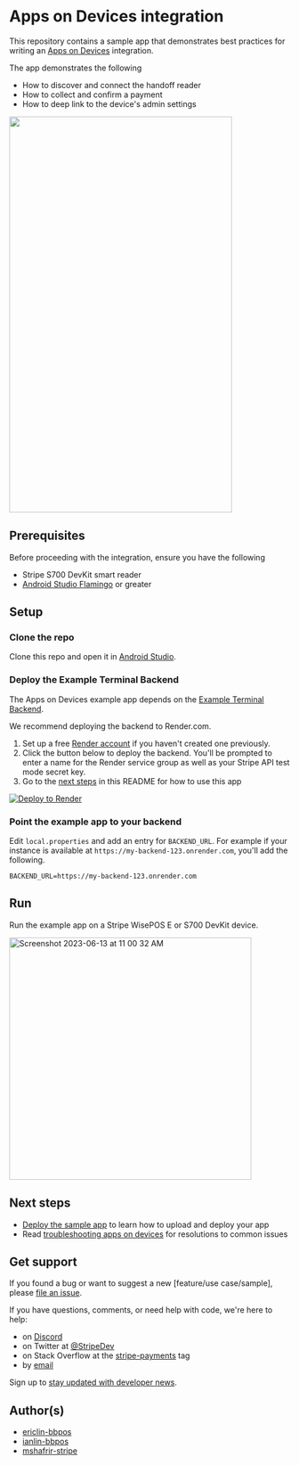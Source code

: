 # Apps on Devices integration

This repository contains a sample app that demonstrates best practices for writing an [Apps on Devices](https://stripe.com/docs/terminal/features/apps-on-devices/overview) integration.

The app demonstrates the following
- How to discover and connect the handoff reader
- How to collect and confirm a payment
- How to deep link to the device's admin settings

<img src="https://raw.githubusercontent.com/stripe-samples/terminal-apps-on-devices/master/demo.gif" width="400" height="711" />


## Prerequisites
Before proceeding with the integration, ensure you have the following
- Stripe S700 DevKit smart reader
- [Android Studio Flamingo](https://developer.android.com/studio/releases) or greater

## Setup

### Clone the repo

Clone this repo and open it in [Android Studio](https://developer.android.com/studio).

### Deploy the Example Terminal Backend
The Apps on Devices example app depends on the [Example Terminal Backend](https://github.com/stripe/example-terminal-backend).

We recommend deploying the backend to Render.com.

1. Set up a free [Render account](https://dashboard.render.com/register) if you haven't created one previously.
2. Click the button below to deploy the backend. You'll be prompted to enter a name for the Render service group as well as your Stripe API test mode secret key.
3. Go to the [next steps](#next-steps) in this README for how to use this app

[![Deploy to Render](https://render.com/images/deploy-to-render-button.svg)](https://render.com/deploy?repo=https://github.com/stripe/example-terminal-backend/)

### Point the example app to your backend

Edit `local.properties` and add an entry for `BACKEND_URL`. For example if your instance is available at `https://my-backend-123.onrender.com`, you'll add the following.

```
BACKEND_URL=https://my-backend-123.onrender.com
```

## Run

Run the example app on a Stripe WisePOS E or S700 DevKit device.

<img width="435" alt="Screenshot 2023-06-13 at 11 00 32 AM" src="https://github.com/stripe/terminal-apps-on-devices-example/assets/45020849/9c0472f4-2355-4094-a2fd-ce3498409d07">

## Next steps

- [Deploy the sample app](https://stripe.com/docs/terminal/features/apps-on-devices/deploy) to learn how to upload and deploy your app 
- Read [troubleshooting apps on devices](https://stripe.com/docs/terminal/features/apps-on-devices/troubleshooting) for resolutions to common issues

## Get support
If you found a bug or want to suggest a new [feature/use case/sample], please [file an issue](../../issues).

If you have questions, comments, or need help with code, we're here to help:
- on [Discord](https://stripe.com/go/developer-chat)
- on Twitter at [@StripeDev](https://twitter.com/StripeDev)
- on Stack Overflow at the [stripe-payments](https://stackoverflow.com/tags/stripe-payments/info) tag
- by [email](mailto:support+github@stripe.com)

Sign up to [stay updated with developer news](https://go.stripe.global/dev-digest).

## Author(s)
- [ericlin-bbpos](https://github.com/ericlin-bbpos)
- [ianlin-bbpos](https://github.com/ianlin-bbpos)
- [mshafrir-stripe](https://github.com/mshafrir-stripe)
